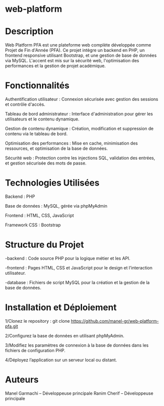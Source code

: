 # web-platform

# Description
Web Platform PFA est une plateforme web complète développée comme Projet de Fin d'Année (PFA). Ce projet intègre un backend en PHP, un frontend responsive utilisant Bootstrap, et une gestion de base de données via MySQL. L'accent est mis sur la sécurité web, l'optimisation des performances et la gestion de projet académique.

# Fonctionnalités
Authentification utilisateur : Connexion sécurisée avec gestion des sessions et contrôle d'accès.

Tableau de bord administrateur : Interface d'administration pour gérer les utilisateurs et le contenu dynamique.

Gestion de contenu dynamique : Création, modification et suppression de contenu via le tableau de bord.

Optimisation des performances : Mise en cache, minimisation des ressources, et optimisation de la base de données.

Sécurité web : Protection contre les injections SQL, validation des entrées, et gestion sécurisée des mots de passe.

# Technologies Utilisées
Backend : PHP

Base de données : MySQL, gérée via phpMyAdmin

Frontend : HTML, CSS, JavaScript

Framework CSS : Bootstrap

# Structure du Projet
-backend : Code source PHP pour la logique métier et les API.

-frontend : Pages HTML, CSS et JavaScript pour le design et l’interaction utilisateur.

-database : Fichiers de script MySQL pour la création et la gestion de la base de données.

# Installation et Déploiement
1/Clonez le repository :
  git clone https://github.com/manel-gr/web-platform-pfa.git
  
2/Configurez la base de données en utilisant phpMyAdmin.

3/Modifiez les paramètres de connexion à la base de données dans les fichiers de configuration PHP.

4/Déployez l’application sur un serveur local ou distant.


# Auteurs
Manel Garmachi – Développeuse principale
Ranim Cherif – Développeuse principale


